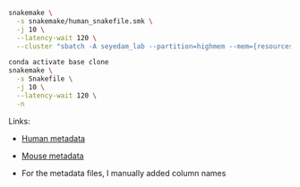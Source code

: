 ```bash
snakemake \
  -s snakemake/human_snakefile.smk \
  -j 10 \
  --latency-wait 120 \
  --cluster "sbatch -A seyedam_lab --partition=highmem --mem={resources.mem_gb}GB -c {resources.threads} --mail-user=freese@uci.edu --mail-type=START,END, --time=72:00:00" -n
```

```bash
conda activate base clone
snakemake \
  -s Snakefile \
  -j 10 \
  --latency-wait 120 \
  -n
```

Links:
* [Human metadata](https://github.com/guigolab/gencode-cls-master-table/releases/latest/download/Hv3_metadata.tsv.gz)
* [Mouse metadata](https://github.com/guigolab/gencode-cls-master-table/releases/latest/download/Mv2_metadata.tsv.gz)

* For the metadata files, I manually added column names

